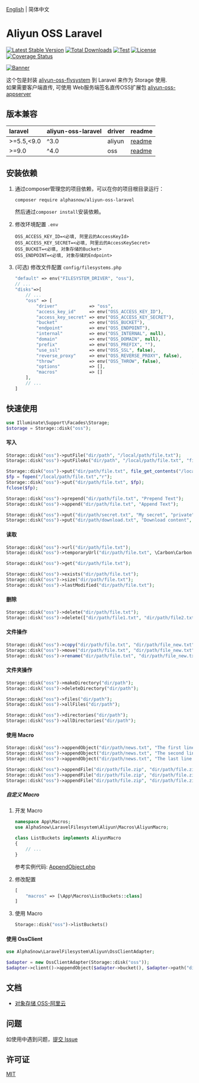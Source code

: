[English](README.md) | 简体中文  

# Aliyun OSS Laravel

[![Latest Stable Version](https://poser.pugx.org/alphasnow/aliyun-oss-laravel/v/stable)](https://packagist.org/packages/alphasnow/aliyun-oss-laravel)
[![Total Downloads](https://poser.pugx.org/alphasnow/aliyun-oss-laravel/downloads)](https://packagist.org/packages/alphasnow/aliyun-oss-laravel)
[![Test](https://github.com/alphasnow/aliyun-oss-laravel/workflows/Test/badge.svg?branch=4.x)](https://github.com/alphasnow/aliyun-oss-laravel/actions?query=branch:4.x)
[![License](https://poser.pugx.org/alphasnow/aliyun-oss-laravel/license)](https://packagist.org/packages/alphasnow/aliyun-oss-laravel)
[![Coverage Status](https://coveralls.io/repos/github/alphasnow/aliyun-oss-laravel/badge.svg?branch=4)](https://coveralls.io/github/alphasnow/aliyun-oss-laravel?branch=4)

[![Banner](https://banners.beyondco.de/Aliyun%20OSS%20Laravel.png?theme=light&packageManager=composer+require&packageName=alphasnow%2Faliyun-oss-laravel&pattern=architect&style=style_1&description=Alibaba+Cloud+Object+Storage+Service+For+Laravel&md=1&showWatermark=1&fontSize=100px&images=https%3A%2F%2Flaravel.com%2Fimg%2Flogomark.min.svg)](https://github.com/alphasnow/aliyun-oss-laravel)

这个包是封装 [aliyun-oss-flysystem](https://github.com/alphasnow/aliyun-oss-flysystem) 到 Laravel 来作为 Storage 使用.  
如果需要客户端直传, 可使用 Web服务端签名直传OSS扩展包 [aliyun-oss-appserver](https://github.com/alphasnow/aliyun-oss-appserver)  

## 版本兼容

| laravel      | aliyun-oss-laravel | driver | readme |
|:-------------|:-------------------|:-------|:-------|
| \>=5.5,\<9.0 | ^3.0               | aliyun | [readme](https://github.com/alphasnow/aliyun-oss-laravel/blob/3.x/README-CN.md) |
| \>=9.0       | ^4.0               | oss    | [readme](https://github.com/alphasnow/aliyun-oss-laravel/blob/4.x/README-CN.md) |

## 安装依赖
1. 通过composer管理您的项目依赖，可以在你的项目根目录运行：  
    ```bash
    composer require alphasnow/aliyun-oss-laravel
    ```
    然后通过`composer install`安装依赖。  

2. 修改环境配置 `.env`
    ```env
    OSS_ACCESS_KEY_ID=<必填, 阿里云的AccessKeyId>
    OSS_ACCESS_KEY_SECRET=<必填, 阿里云的AccessKeySecret>
    OSS_BUCKET=<必填, 对象存储的Bucket>
    OSS_ENDPOINT=<必填, 对象存储的Endpoint>
    ```

3. (可选) 修改文件配置 `config/filesystems.php`
    ```php
    "default" => env("FILESYSTEM_DRIVER", "oss"),
    // ...
    "disks"=>[
        // ...
        "oss" => [
            "driver"            => "oss",
            "access_key_id"     => env("OSS_ACCESS_KEY_ID"),           // 必填, 阿里云的AccessKeyId
            "access_key_secret" => env("OSS_ACCESS_KEY_SECRET"),       // 必填, 阿里云的AccessKeySecret
            "bucket"            => env("OSS_BUCKET"),                  // 必填, 对象存储的Bucket, 示例: my-bucket
            "endpoint"          => env("OSS_ENDPOINT"),                // 必填, 对象存储的Endpoint, 示例: oss-cn-shanghai.aliyuncs.com
            "internal"          => env("OSS_INTERNAL", null),          // 选填, 内网上传地址,填写即启用 示例: oss-cn-shanghai-internal.aliyuncs.com
            "domain"            => env("OSS_DOMAIN", null),            // 选填, 绑定域名,填写即启用 示例: oss.my-domain.com
            "prefix"            => env("OSS_PREFIX", ""),              // 选填, 统一存储地址前缀
            "use_ssl"           => env("OSS_SSL", false),              // 选填, 是否使用HTTPS
            "reverse_proxy"     => env("OSS_REVERSE_PROXY", false),    // 选填, 域名是否使用NGINX代理绑定
            "throw"             => env("OSS_THROW", false),            // 选填, 是否抛出引起错误的异常,默认出现错误时,不抛出异常仅返回false
            "options"           => [],                                 // 选填, 添加全局配置参数, 示例: [\OSS\OssClient::OSS_CHECK_MD5 => false]
            "macros"            => []                                  // 选填, 添加自定义Macro, 示例: [\App\Macros\ListBuckets::class, \App\Macros\CreateBucket::class]
        ],
        // ...
    ]
    ```

## 快速使用
```php
use Illuminate\Support\Facades\Storage;
$storage = Storage::disk("oss");
```
#### 写入
```php
Storage::disk("oss")->putFile("dir/path", "/local/path/file.txt");
Storage::disk("oss")->putFileAs("dir/path", "/local/path/file.txt", "file.txt");

Storage::disk("oss")->put("dir/path/file.txt", file_get_contents("/local/path/file.txt"));
$fp = fopen("/local/path/file.txt","r");
Storage::disk("oss")->put("dir/path/file.txt", $fp);
fclose($fp);

Storage::disk("oss")->prepend("dir/path/file.txt", "Prepend Text"); 
Storage::disk("oss")->append("dir/path/file.txt", "Append Text");

Storage::disk("oss")->put("dir/path/secret.txt", "My secret", "private");
Storage::disk("oss")->put("dir/path/download.txt", "Download content", ["headers" => ["Content-Disposition" => "attachment;filename=download.txt"]]);
```

#### 读取
```php
Storage::disk("oss")->url("dir/path/file.txt");
Storage::disk("oss")->temporaryUrl("dir/path/file.txt", \Carbon\Carbon::now()->addMinutes(30));

Storage::disk("oss")->get("dir/path/file.txt"); 

Storage::disk("oss")->exists("dir/path/file.txt"); 
Storage::disk("oss")->size("dir/path/file.txt"); 
Storage::disk("oss")->lastModified("dir/path/file.txt");
```

#### 删除
```php
Storage::disk("oss")->delete("dir/path/file.txt");
Storage::disk("oss")->delete(["dir/path/file1.txt", "dir/path/file2.txt"]);
```

#### 文件操作
```php
Storage::disk("oss")->copy("dir/path/file.txt", "dir/path/file_new.txt");
Storage::disk("oss")->move("dir/path/file.txt", "dir/path/file_new.txt");
Storage::disk("oss")->rename("dir/path/file.txt", "dir/path/file_new.txt");
```

#### 文件夹操作
```php
Storage::disk("oss")->makeDirectory("dir/path"); 
Storage::disk("oss")->deleteDirectory("dir/path");

Storage::disk("oss")->files("dir/path");
Storage::disk("oss")->allFiles("dir/path");

Storage::disk("oss")->directories("dir/path"); 
Storage::disk("oss")->allDirectories("dir/path"); 
```

#### 使用 Macro
```php
Storage::disk("oss")->appendObject("dir/path/news.txt", "The first line paragraph.", 0);
Storage::disk("oss")->appendObject("dir/path/news.txt", "The second line paragraph.", 25);
Storage::disk("oss")->appendObject("dir/path/news.txt", "The last line paragraph.", 51);

Storage::disk("oss")->appendFile("dir/path/file.zip", "dir/path/file.zip.001", 0);
Storage::disk("oss")->appendFile("dir/path/file.zip", "dir/path/file.zip.002", 1024);
Storage::disk("oss")->appendFile("dir/path/file.zip", "dir/path/file.zip.003", 1024);
```

##### 自定义 Macro
1. 开发 Macro
    ```php
    namespace App\Macros;
    use AlphaSnow\LaravelFilesystem\Aliyun\Macros\AliyunMacro;
    
    class ListBuckets implements AliyunMacro
    {
        // ... 
    }
    ```
    参考实例代码: [AppendObject.php](https://github.com/alphasnow/aliyun-oss-laravel/blob/4.5.0/src/Macros/AppendObject.php)

2. 修改配置
    ```php
    [
        "macros" => [\App\Macros\ListBuckets::class]
    ]
    ```
   
3. 使用 Macro
    ```php
    Storage::disk("oss")->listBuckets()
    ```

#### 使用 OssClient
```php
use AlphaSnow\LaravelFilesystem\Aliyun\OssClientAdapter;

$adapter = new OssClientAdapter(Storage::disk("oss"));
$adapter->client()->appendObject($adapter->bucket(), $adapter->path("dir/path/file.txt"), "contents", 0, $adapter->options(["visibility" => "private"]));
```

## 文档
- [对象存储 OSS-阿里云](https://help.aliyun.com/product/31815.html)

## 问题
如使用中遇到问题，[提交 Issue](https://github.com/alphasnow/aliyun-oss-laravel/issues/new)

## 许可证
[MIT](LICENSE)